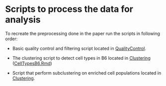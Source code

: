 # Scripts to process the data for analysis

To recreate the preprocessing done in the paper run the scripts in following order:

* Basic quality control and filtering script located in [QualityControl](../../master/Preprocessing/QualityControl/).

* The clustering script to detect cell types in B6 located in [Clustering](../../master/Preprocessing/Clustering/) ([CellTypesB6.Rmd](../../master/Preprocessing/Clustering/CellTypesB6.Rmd))

* Script that perform subclustering on enriched cell populations located in [Clustering](../../master/Preprocessing/Clustering/).

